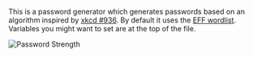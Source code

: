This is a password generator which generates passwords based on an algorithm 
inspired by [xkcd #936](https://www.xkcd.com/936/).  By default it uses the
[EFF wordlist](https://www.eff.org/deeplinks/2016/07/new-wordlists-random-passphrases).
Variables you might want to set are at the top of the file.

![Password Strength](http://imgs.xkcd.com/comics/password_strength.png)
